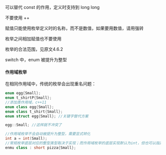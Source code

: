 可以替代 const 的作用，定义时支持到 long long

不要使用 ++ 

赋值只能使用枚举定义时的名称，而不是数值，如果要用数值，请用强转

枚举之间相加赋值也不要使用



枚举的合法范围，见原文4.6.2  

switch 中，enum 被提升为整型



#### 作用域枚举

在相同作用域中，传统的枚举会出现重名问题：

```c++
enum egg{Small};
enum t_shirtP{Small};
//添加类作用域，c++11
enum class egg{Small};
enum class t_shirt{Small};
enum struct egg{Small}; //关键字替代方案

egg::Small; //这样就不冲突了

//作用域枚举不会自动被提升为整型，需要显式转化
int a = int(Small); 
//常规枚举底层对应的整型类型取决于实现；而作用域枚举的底层实现默认为int，但也可以指定
enmu class : short pizza{Small};
```

